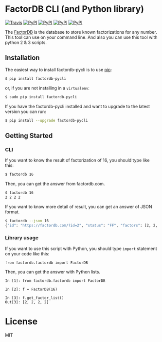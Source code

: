 # FactorDB CLI (and Python library)
[![Travis](https://img.shields.io/travis/ryo-san470/factordb-pycli.svg?style=flat-square)](https://travis-ci.org/ryo-san470/factordb-pycli/)
[![PyPI](https://img.shields.io/pypi/l/factordb-pycli.svg?style=flat-square)](./LICENSE.md)
[![PyPI](https://img.shields.io/pypi/pyversions/factordb-pycli.svg?style=flat-square)](https://pypi.python.org/pypi/factordb-pycli)
[![PyPI](https://img.shields.io/pypi/status/factordb-pycli.svg?style=flat-square)](https://pypi.python.org/pypi/factordb-pycli)
[![PyPI](https://img.shields.io/pypi/v/factordb-pycli.svg?style=flat-square)](https://pypi.python.org/pypi/factordb-pycli)

The [FactorDB](https://factordb.com) is the database to store known factorizations for any number.
This tool can use on your command line. 
And also you can use this tool with python 2 & 3 scripts.

## Installation
The easiest way to install factordb-pycli is to use [pip](http://www.pip-installer.org/en/latest/):

```bash
$ pip install factordb-pycli
```

or, if you are not installing in a `virtualenv`:

```bash
$ sudo pip install factordb-pycli
```

If you have the factordb-pycli installed and want to upgrade to the latest version you can run:

```bash
$ pip install --upgrade factordb-pycli
```


## Getting Started

### CLI
If you want to know the result of factorization of 16, you should type like this:

```bash
$ factordb 16
```

Then, you can get the answer from factordb.com.

```bash
$ factordb 16
2 2 2 2
```

If you want to know more detail of result, you can get an answer of JSON format.

```bash
$ factordb --json 16
{"id": "https://factordb.com/?id=2", "status": "FF", "factors": [2, 2, 2, 2]}
```

### Library usage
If you want to use this script with Python, you should type `import` statement on your code like this:

```
from factordb.factordb import FactorDB
```

Then, you can get the answer with Python lists.

```
In [1]: from factordb.factordb import FactorDB

In [2]: f = FactorDB(16)

In [3]: f.get_factor_list()
Out[3]: [2, 2, 2, 2]
```

# License
MIT
